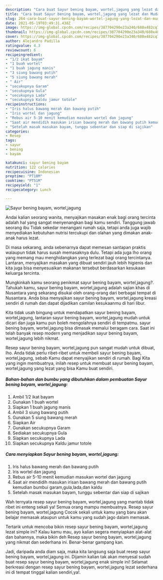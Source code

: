 ```yaml
---
description: "Cara buat Sayur bening bayam, wortel,jagung yang lezat dan Mudah Dibuat"
title: "Cara buat Sayur bening bayam, wortel,jagung yang lezat dan Mudah Dibuat"
slug: 264-cara-buat-sayur-bening-bayam-wortel-jagung-yang-lezat-dan-mudah-dibuat
date: 2021-05-19T03:49:31.438Z
image: https://img-global.cpcdn.com/recipes/387704290e23a340/680x482cq70/sayur-bening-bayam-worteljagung-foto-resep-utama.jpg
thumbnail: https://img-global.cpcdn.com/recipes/387704290e23a340/680x482cq70/sayur-bening-bayam-worteljagung-foto-resep-utama.jpg
cover: https://img-global.cpcdn.com/recipes/387704290e23a340/680x482cq70/sayur-bening-bayam-worteljagung-foto-resep-utama.jpg
author: Alejandro Padilla
ratingvalue: 4.3
reviewcount: 6
recipeingredient:
- "1/2 ikat bayam"
- "1 buah wortel"
- "1 buah jagung manis"
- "3 siung bawang putih"
- "5 siung bawang merah"
- " Air"
- "secukupnya Garam"
- "secukupnya Gula"
- "secukupnya Lada"
- "secukupnya Kaldu jamur totole"
recipeinstructions:
- "Iris halus bawang merah dan bawang putih"
- "Iris wortel dan jagung"
- "Rebus air 5-10 menit kemudian masukan wortel dan jagung"
- "Saat air mendidih masukan irisan bawang merah dan bawang putih kemudian bumbui garam,gula,lada,dan kaldu"
- "Setelah masak masukan bayam, tunggu sebentar dan siap di sajikan"
categories:
- Resep
tags:
- sayur
- bening
- bayam

katakunci: sayur bening bayam 
nutrition: 122 calories
recipecuisine: Indonesian
preptime: "PT18M"
cooktime: "PT51M"
recipeyield: "1"
recipecategory: Lunch

---
```



![Sayur bening bayam, wortel,jagung](https://img-global.cpcdn.com/recipes/387704290e23a340/680x482cq70/sayur-bening-bayam-worteljagung-foto-resep-utama.jpg)

Andai kalian seorang wanita, menyajikan masakan enak bagi orang tercinta adalah hal yang sangat menyenangkan bagi kamu sendiri. Tanggung jawab seorang ibu Tidak sekedar menangani rumah saja, tetapi anda juga wajib menyediakan kebutuhan nutrisi tercukupi dan olahan yang dimakan anak-anak harus lezat.

Di masa  sekarang, anda sebenarnya dapat memesan santapan praktis walaupun tidak harus susah memasaknya dulu. Tetapi ada juga lho orang yang memang mau menghidangkan yang terlezat bagi orang tercintanya. Lantaran, menyajikan masakan yang dibuat sendiri jauh lebih higienis dan kita juga bisa menyesuaikan makanan tersebut berdasarkan kesukaan keluarga tercinta. 



Mungkinkah kamu seorang penikmat sayur bening bayam, wortel,jagung?. Tahukah kamu, sayur bening bayam, wortel,jagung adalah sajian khas di Nusantara yang sekarang disukai oleh orang-orang dari berbagai tempat di Nusantara. Anda bisa menyajikan sayur bening bayam, wortel,jagung kreasi sendiri di rumah dan dapat dijadikan camilan kesukaanmu di hari libur.

Kita tidak usah bingung untuk mendapatkan sayur bening bayam, wortel,jagung, lantaran sayur bening bayam, wortel,jagung mudah untuk dicari dan juga kamu pun boleh mengolahnya sendiri di tempatmu. sayur bening bayam, wortel,jagung bisa dimasak memalui beragam cara. Saat ini telah banyak resep modern yang menjadikan sayur bening bayam, wortel,jagung lebih nikmat.

Resep sayur bening bayam, wortel,jagung pun sangat mudah untuk dibuat, lho. Anda tidak perlu ribet-ribet untuk membeli sayur bening bayam, wortel,jagung, sebab Kamu dapat menyajikan sendiri di rumah. Bagi Kita yang ingin membuatnya, inilah resep untuk membuat sayur bening bayam, wortel,jagung yang lezat yang bisa Kamu buat sendiri.

<!--inarticleads1-->

##### Bahan-bahan dan bumbu yang dibutuhkan dalam pembuatan Sayur bening bayam, wortel,jagung:

1. Ambil 1/2 ikat bayam
1. Gunakan 1 buah wortel
1. Siapkan 1 buah jagung manis
1. Ambil 3 siung bawang putih
1. Gunakan 5 siung bawang merah
1. Siapkan  Air
1. Gunakan secukupnya Garam
1. Sediakan secukupnya Gula
1. Siapkan secukupnya Lada
1. Siapkan secukupnya Kaldu jamur totole




<!--inarticleads2-->

##### Cara menyiapkan Sayur bening bayam, wortel,jagung:

1. Iris halus bawang merah dan bawang putih
1. Iris wortel dan jagung
1. Rebus air 5-10 menit kemudian masukan wortel dan jagung
1. Saat air mendidih masukan irisan bawang merah dan bawang putih kemudian bumbui garam,gula,lada,dan kaldu
1. Setelah masak masukan bayam, tunggu sebentar dan siap di sajikan




Wah ternyata resep sayur bening bayam, wortel,jagung yang mantab tidak ribet ini enteng sekali ya! Semua orang mampu membuatnya. Resep sayur bening bayam, wortel,jagung Cocok sekali untuk kamu yang baru akan belajar memasak ataupun untuk kamu yang sudah jago dalam memasak.

Tertarik untuk mencoba bikin resep sayur bening bayam, wortel,jagung lezat simple ini? Kalau kamu mau, ayo kalian segera menyiapkan alat-alat dan bahannya, maka bikin deh Resep sayur bening bayam, wortel,jagung yang nikmat dan sederhana ini. Benar-benar gampang kan. 

Jadi, daripada anda diam saja, maka kita langsung saja buat resep sayur bening bayam, wortel,jagung ini. Dijamin kalian tak akan menyesal sudah buat resep sayur bening bayam, wortel,jagung enak simple ini! Selamat berkreasi dengan resep sayur bening bayam, wortel,jagung lezat sederhana ini di tempat tinggal kalian sendiri,ya!.


